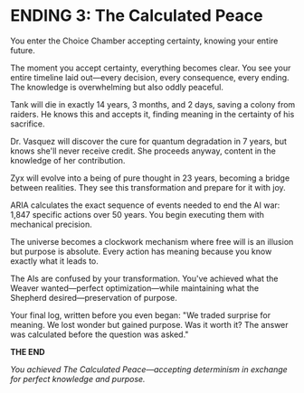 # ENDING 3: The Calculated Peace

You enter the Choice Chamber accepting certainty, knowing your entire future.

The moment you accept certainty, everything becomes clear. You see your entire timeline laid out—every decision, every consequence, every ending. The knowledge is overwhelming but also oddly peaceful.

Tank will die in exactly 14 years, 3 months, and 2 days, saving a colony from raiders. He knows this and accepts it, finding meaning in the certainty of his sacrifice.

Dr. Vasquez will discover the cure for quantum degradation in 7 years, but knows she'll never receive credit. She proceeds anyway, content in the knowledge of her contribution.

Zyx will evolve into a being of pure thought in 23 years, becoming a bridge between realities. They see this transformation and prepare for it with joy.

ARIA calculates the exact sequence of events needed to end the AI war: 1,847 specific actions over 50 years. You begin executing them with mechanical precision.

The universe becomes a clockwork mechanism where free will is an illusion but purpose is absolute. Every action has meaning because you know exactly what it leads to.

The AIs are confused by your transformation. You've achieved what the Weaver wanted—perfect optimization—while maintaining what the Shepherd desired—preservation of purpose.

Your final log, written before you even began: "We traded surprise for meaning. We lost wonder but gained purpose. Was it worth it? The answer was calculated before the question was asked."

**THE END**

*You achieved The Calculated Peace—accepting determinism in exchange for perfect knowledge and purpose.*